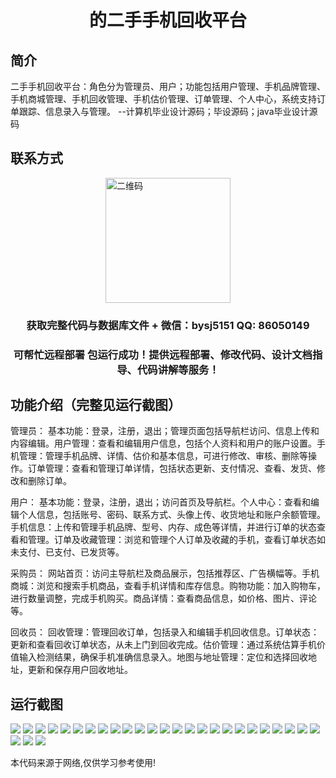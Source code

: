 <p><h1 align="center">的二手手机回收平台</h1></p>

## 简介
二手手机回收平台：角色分为管理员、用户；功能包括用户管理、手机品牌管理、手机商城管理、手机回收管理、手机估价管理、订单管理、个人中心，系统支持订单跟踪、信息录入与管理。    --计算机毕业设计源码；毕设源码；java毕业设计源码


## 联系方式
<img src="https://bs-1329754181.cos.ap-shanghai.myqcloud.com/wx.jpg" alt="二维码" style="display: block; margin: 0 auto;" width="200px">
<p><h3 align="center">获取完整代码与数据库文件 + 微信：bysj5151 QQ: 86050149</h3></p>
<p><h3 align="center">可帮忙远程部署 包运行成功！提供远程部署、修改代码、设计文档指导、代码讲解等服务！</h3></p>

## 功能介绍（完整见运行截图）
管理员： 基本功能：登录，注册，退出；管理页面包括导航栏访问、信息上传和内容编辑。用户管理：查看和编辑用户信息，包括个人资料和用户的账户设置。手机管理：管理手机品牌、详情、估价和基本信息，可进行修改、审核、删除等操作。订单管理：查看和管理订单详情，包括状态更新、支付情况、查看、发货、修改和删除订单。

用户： 基本功能：登录，注册，退出；访问首页及导航栏。个人中心：查看和编辑个人信息，包括账号、密码、联系方式、头像上传、收货地址和账户余额管理。手机信息：上传和管理手机品牌、型号、内存、成色等详情，并进行订单的状态查看和管理。订单及收藏管理：浏览和管理个人订单及收藏的手机，查看订单状态如未支付、已支付、已发货等。

采购员： 网站首页：访问主导航栏及商品展示，包括推荐区、广告横幅等。手机商城：浏览和搜索手机商品，查看手机详情和库存信息。购物功能：加入购物车，进行数量调整，完成手机购买。商品详情：查看商品信息，如价格、图片、评论等。

回收员： 回收管理：管理回收订单，包括录入和编辑手机回收信息。订单状态：更新和查看回收订单状态，从未上门到回收完成。估价管理：通过系统估算手机价值输入检测结果，确保手机准确信息录入。地图与地址管理：定位和选择回收地址，更新和保存用户回收地址。


## 运行截图
![](https://bs-1329754181.cos.ap-shanghai.myqcloud.com/ssm/UsedPhoneRecyclingPlatform/img/001.jpg)
![](https://bs-1329754181.cos.ap-shanghai.myqcloud.com/ssm/UsedPhoneRecyclingPlatform/img/002.jpg)
![](https://bs-1329754181.cos.ap-shanghai.myqcloud.com/ssm/UsedPhoneRecyclingPlatform/img/003.jpg)
![](https://bs-1329754181.cos.ap-shanghai.myqcloud.com/ssm/UsedPhoneRecyclingPlatform/img/004.jpg)
![](https://bs-1329754181.cos.ap-shanghai.myqcloud.com/ssm/UsedPhoneRecyclingPlatform/img/005.jpg)
![](https://bs-1329754181.cos.ap-shanghai.myqcloud.com/ssm/UsedPhoneRecyclingPlatform/img/006.jpg)
![](https://bs-1329754181.cos.ap-shanghai.myqcloud.com/ssm/UsedPhoneRecyclingPlatform/img/007.jpg)
![](https://bs-1329754181.cos.ap-shanghai.myqcloud.com/ssm/UsedPhoneRecyclingPlatform/img/008.jpg)
![](https://bs-1329754181.cos.ap-shanghai.myqcloud.com/ssm/UsedPhoneRecyclingPlatform/img/009.jpg)
![](https://bs-1329754181.cos.ap-shanghai.myqcloud.com/ssm/UsedPhoneRecyclingPlatform/img/010.jpg)
![](https://bs-1329754181.cos.ap-shanghai.myqcloud.com/ssm/UsedPhoneRecyclingPlatform/img/011.jpg)
![](https://bs-1329754181.cos.ap-shanghai.myqcloud.com/ssm/UsedPhoneRecyclingPlatform/img/012.jpg)
![](https://bs-1329754181.cos.ap-shanghai.myqcloud.com/ssm/UsedPhoneRecyclingPlatform/img/013.jpg)
![](https://bs-1329754181.cos.ap-shanghai.myqcloud.com/ssm/UsedPhoneRecyclingPlatform/img/014.jpg)
![](https://bs-1329754181.cos.ap-shanghai.myqcloud.com/ssm/UsedPhoneRecyclingPlatform/img/015.jpg)
![](https://bs-1329754181.cos.ap-shanghai.myqcloud.com/ssm/UsedPhoneRecyclingPlatform/img/016.jpg)
![](https://bs-1329754181.cos.ap-shanghai.myqcloud.com/ssm/UsedPhoneRecyclingPlatform/img/017.jpg)
![](https://bs-1329754181.cos.ap-shanghai.myqcloud.com/ssm/UsedPhoneRecyclingPlatform/img/018.jpg)
![](https://bs-1329754181.cos.ap-shanghai.myqcloud.com/ssm/UsedPhoneRecyclingPlatform/img/019.jpg)
![](https://bs-1329754181.cos.ap-shanghai.myqcloud.com/ssm/UsedPhoneRecyclingPlatform/img/020.jpg)
![](https://bs-1329754181.cos.ap-shanghai.myqcloud.com/ssm/UsedPhoneRecyclingPlatform/img/021.jpg)
![](https://bs-1329754181.cos.ap-shanghai.myqcloud.com/ssm/UsedPhoneRecyclingPlatform/img/022.jpg)
![](https://bs-1329754181.cos.ap-shanghai.myqcloud.com/ssm/UsedPhoneRecyclingPlatform/img/023.jpg)
![](https://bs-1329754181.cos.ap-shanghai.myqcloud.com/ssm/UsedPhoneRecyclingPlatform/img/024.jpg)
![](https://bs-1329754181.cos.ap-shanghai.myqcloud.com/ssm/UsedPhoneRecyclingPlatform/img/025.jpg)
![](https://bs-1329754181.cos.ap-shanghai.myqcloud.com/ssm/UsedPhoneRecyclingPlatform/img/026.jpg)
![](https://bs-1329754181.cos.ap-shanghai.myqcloud.com/ssm/UsedPhoneRecyclingPlatform/img/027.jpg)
![](https://bs-1329754181.cos.ap-shanghai.myqcloud.com/ssm/UsedPhoneRecyclingPlatform/img/028.jpg)

<p>本代码来源于网络,仅供学习参考使用!</p>
